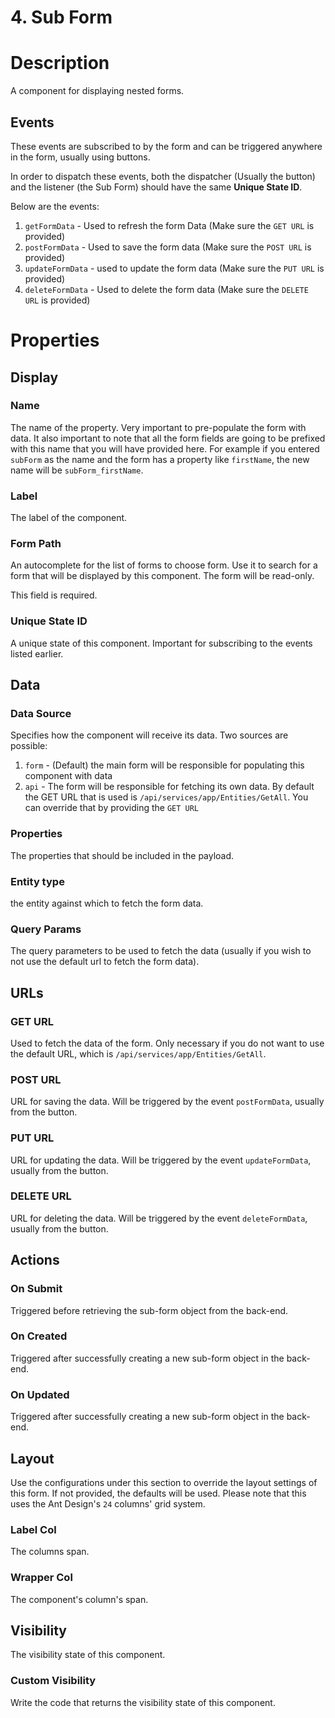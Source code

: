 # 4. Sub Form

# Description
A component for displaying nested forms.

## Events
These events are subscribed to by the form and can be triggered anywhere in the form, usually using buttons. 

In order to dispatch these events, both the dispatcher (Usually the button) and the listener (the Sub Form) should have the same **Unique State ID**.

Below are the events:

1. `getFormData` - Used to refresh the form Data (Make sure the `GET URL` is provided)
2. `postFormData` - Used to save the form data (Make sure the `POST URL` is provided)
3. `updateFormData` - used to update the form data (Make sure the `PUT URL` is provided)
4. `deleteFormData` - Used to delete the form data (Make sure the `DELETE URL` is provided)

# Properties

## Display

### Name
The name of the property. Very important to pre-populate the form with data. It also important to note that all the form fields are going to be prefixed with this name that you will have provided here. For example if you entered `subForm` as the name and the form has a property like `firstName`, the new name will be `subForm_firstName`.

### Label
The label of the component.

### Form Path
An autocomplete for the list of forms to choose form. Use it to search for a form that will be displayed by this component. The form will be read-only.

This field is required.

### Unique State ID
A unique state of this component. Important for subscribing to the events listed earlier.

## Data

### Data Source
Specifies how the component will receive its data. Two sources are possible:

1. `form` - (Default) the main form will be responsible for populating this component with data
2. `api` - The form will be responsible for fetching its own data. By default the GET URL that is used is `/api/services/app/Entities/GetAll`. You can override that by providing the `GET URL`

### Properties
The properties that should be included in the payload.

### Entity type
the entity against which to fetch the form data.

### Query Params
The query parameters to be used to fetch the data (usually if you wish to not use the default url to fetch the form data).

## URLs

### GET URL
Used to fetch the data of the form. Only necessary if you do not want to use the default URL, which is `/api/services/app/Entities/GetAll`.

### POST URL
URL for saving the data. Will be triggered by the event `postFormData`, usually from the button.

### PUT URL
URL for updating the data. Will be triggered by the event `updateFormData`, usually from the button.

### DELETE URL
URL for deleting the data. Will be triggered by the event `deleteFormData`, usually from the button.

## Actions
### On Submit
Triggered before retrieving the sub-form object from the back-end.

### On Created
Triggered after successfully creating a new sub-form object in the back-end.

### On Updated
Triggered after successfully creating a new sub-form object in the back-end.

## Layout
Use the configurations under this section to override the layout settings of this form. If not provided, the defaults will be used. Please note that this uses the Ant Design's `24` columns' grid system.

### Label Col
The columns span.

### Wrapper Col
The component's column's span.

## Visibility
The visibility state of this component.

### Custom Visibility
Write the code that returns the visibility state of this component.
